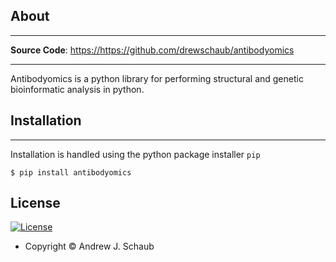 ## About

---

**Source Code**: <a href="https://github.com/drewschaub/antibodyomics" target="_blank">https://https://github.com/drewschaub/antibodyomics</a>

---

Antibodyomics is a python library for performing structural and genetic  bioinformatic analysis in python. 

## Installation

---

Installation is handled using the python package installer `pip`

```console
$ pip install antibodyomics
```

## License

[![License](https://img.shields.io/github/license/drewschaub/antibodyomics)](https://opensource.org/licenses/MIT)

- Copyright © Andrew J. Schaub